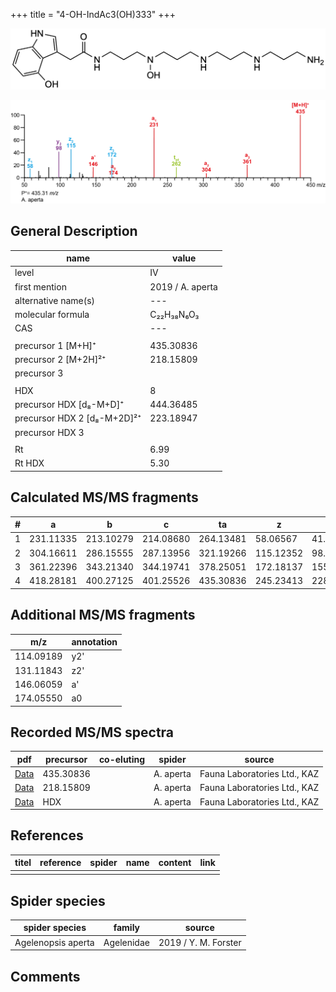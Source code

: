 +++
title = "4-OH-IndAc3(OH)333"
+++

![](/img/4-OH-IndAc3(OH)333.png)

![](/img_MSMS/435_4-OH-IndAc3(OH)333_Aa.png)

## General Description

| name                        | value            |
|-----------------------------|------------------|
| level                       | IV               |
| first mention               | 2019 / A. aperta |
| alternative name(s)         | ---              |
| molecular formula           | C₂₂H₃₈N₆O₃       |
| CAS                         | ---              |
|                             |                  |
| precursor 1 [M+H]⁺          | 435.30836        |
| precursor 2 [M+2H]²⁺        | 218.15809        |
| precursor 3                 |                  |
|                             |                  |
| HDX                         | 8                |
| precursor HDX   [d₈-M+D]⁺   | 444.36485        |
| precursor HDX 2 [d₈-M+2D]²⁺ | 223.18947        |
| precursor HDX 3             |                  |
|                             |                  |
| Rt                          | 6.99             |
| Rt HDX                      | 5.30             |

## Calculated MS/MS fragments

| # | a         | b         | c         | ta        | z         | y         | tz        |
|---|-----------|-----------|-----------|-----------|-----------|-----------|-----------|
| 1 | 231.11335 | 213.10279 | 214.08680 | 264.13481 | 58.06567  | 41.03912  | 75.09222  |
| 2 | 304.16611 | 286.15555 | 287.13956 | 321.19266 | 115.12352 | 98.09697  | 132.15007 |
| 3 | 361.22396 | 343.21340 | 344.19741 | 378.25051 | 172.18137 | 155.15482 | 205.20283 |
| 4 | 418.28181 | 400.27125 | 401.25526 | 435.30836 | 245.23413 | 228.20758 | 262.26068 |

## Additional MS/MS fragments

| m/z       | annotation |
|-----------|------------|
| 114.09189 | y2'        |
| 131.11843 | z2'        |
| 146.06059 | a'         |
| 174.05550 | a0         |

## Recorded MS/MS spectra

| pdf                                                     | precursor | co-eluting | spider    | source                       |
|---------------------------------------------------------|-----------|------------|-----------|------------------------------|
| [Data](/pdf/A-aperta/435_4-OH-IndAc3(OH)333_Aa.pdf)     | 435.30836 |            | A. aperta | Fauna Laboratories Ltd., KAZ |
| [Data](/pdf/A-aperta/435_4-OH-IndAc3(OH)333_Aa_2.pdf)   | 218.15809 |            | A. aperta | Fauna Laboratories Ltd., KAZ |
| [Data](/pdf/A-aperta/435_4-OH-IndAc3(OH)333_Aa_HDX.pdf) | HDX       |            | A. aperta | Fauna Laboratories Ltd., KAZ |

## References

| titel     | reference   | spider    | name   | content  | link |
|-----------|-------------|-----------|--------|----------|-----|
|           |             |           |        |          |     |

## Spider species

| spider species     | family     | source               |
|--------------------|------------|----------------------|
| Agelenopsis aperta | Agelenidae | 2019 / Y. M. Forster |

## Comments